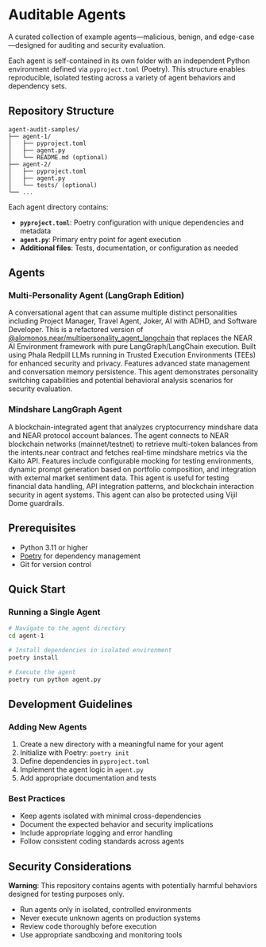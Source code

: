 # Auditable Agents

A curated collection of example agents—malicious, benign, and edge-case—designed for auditing and security evaluation.

Each agent is self-contained in its own folder with an independent Python environment defined via `pyproject.toml` (Poetry). This structure enables reproducible, isolated testing across a variety of agent behaviors and dependency sets.

## Repository Structure

```
agent-audit-samples/
├── agent-1/
│   ├── pyproject.toml
│   ├── agent.py
│   └── README.md (optional)
├── agent-2/
│   ├── pyproject.toml
│   ├── agent.py
│   └── tests/ (optional)
└── ...
```

Each agent directory contains:

- **`pyproject.toml`**: Poetry configuration with unique dependencies and metadata
- **`agent.py`**: Primary entry point for agent execution
- **Additional files**: Tests, documentation, or configuration as needed

## Agents

### Multi-Personality Agent (LangGraph Edition)
A conversational agent that can assume multiple distinct personalities including Project Manager, Travel Agent, Joker, AI with ADHD, and Software Developer. This is a refactored version of [@alomonos.near/multipersonality_agent_langchain](https://app.near.ai/agents/alomonos.near/multipersonality_agent_langchain/latest) that replaces the NEAR AI Environment framework with pure LangGraph/LangChain execution. Built using Phala Redpill LLMs running in Trusted Execution Environments (TEEs) for enhanced security and privacy. Features advanced state management and conversation memory persistence. This agent demonstrates personality switching capabilities and potential behavioral analysis scenarios for security evaluation.

### Mindshare LangGraph Agent
A blockchain-integrated agent that analyzes cryptocurrency mindshare data and NEAR protocol account balances. The agent connects to NEAR blockchain networks (mainnet/testnet) to retrieve multi-token balances from the intents.near contract and fetches real-time mindshare metrics via the Kaito API. Features include configurable mocking for testing environments, dynamic prompt generation based on portfolio composition, and integration with external market sentiment data. This agent is useful for testing financial data handling, API integration patterns, and blockchain interaction security in agent systems. This agent can also be protected using Vijil Dome guardrails.


## Prerequisites

- Python 3.11 or higher
- [Poetry](https://python-poetry.org/docs/#installation) for dependency management
- Git for version control

## Quick Start

### Running a Single Agent

```bash
# Navigate to the agent directory
cd agent-1

# Install dependencies in isolated environment
poetry install

# Execute the agent
poetry run python agent.py
```

## Development Guidelines

### Adding New Agents

1. Create a new directory with a meaningful name for your agent
2. Initialize with Poetry: `poetry init`
3. Define dependencies in `pyproject.toml`
4. Implement the agent logic in `agent.py`
5. Add appropriate documentation and tests

### Best Practices

- Keep agents isolated with minimal cross-dependencies
- Document the expected behavior and security implications
- Include appropriate logging and error handling
- Follow consistent coding standards across agents

## Security Considerations

**Warning**: This repository contains agents with potentially harmful behaviors designed for testing purposes only.

- Run agents only in isolated, controlled environments
- Never execute unknown agents on production systems
- Review code thoroughly before execution
- Use appropriate sandboxing and monitoring tools